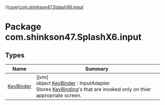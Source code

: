 //[core](../../index.md)/[com.shinkson47.SplashX6.input](index.md)

# Package com.shinkson47.SplashX6.input

## Types

| Name | Summary |
|---|---|
| [KeyBinder](-key-binder/index.md) | [jvm]<br>object [KeyBinder](-key-binder/index.md) : InputAdapter<br>Stores [KeyBinding](-key-binder/-key-binding/index.md)'s that are invoked only on thier appropriate screen. |
